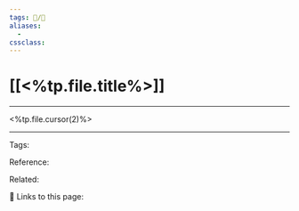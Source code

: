 ```yaml
---
tags: 📝/🌱
aliases:
  -
cssclass:
---
```


# [[<%tp.file.title%>]]

---

<%tp.file.cursor(2)%>

---



Tags:

Reference:

Related:


🔗 Links to this page:

